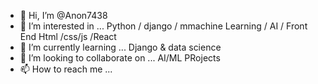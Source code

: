- 👋 Hi, I’m @Anon7438
- 👀 I’m interested in ... Python / django / mmachine Learning / AI / Front End Html /css/js /React
- 🌱 I’m currently learning ... Django & data science
- 💞️ I’m looking to collaborate on ... AI/ML PRojects
- 📫 How to reach me ...

<!---
Anon7438/Anon7438 is a ✨ special ✨ repository because its `README.md` (this file) appears on your GitHub profile.
You can click the Preview link to take a look at your changes.
--->
